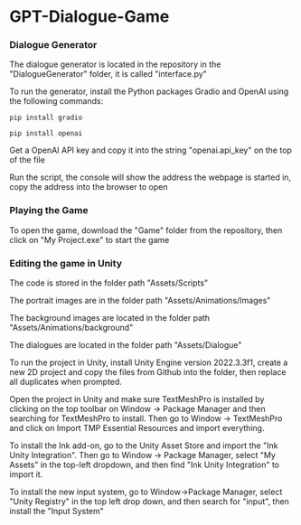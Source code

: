 # GPT-Dialogue-Game

### Dialogue Generator

The dialogue generator is located in the repository in the "DialogueGenerator" folder, it is called "interface.py"

To run the generator, install the Python packages Gradio and OpenAI using the following commands:

`pip install gradio`

`pip install openai`

Get a OpenAI API key and copy it into the string "openai.api_key" on the top of the file

Run the script, the console will show the address the webpage is started in, copy the address into the browser to open

### Playing the Game
To open the game, download the "Game" folder from the repository, then click on "My Project.exe" to start the game

### Editing the game in Unity
The code is stored in the folder path "Assets/Scripts"

The portrait images are in the folder path "Assets/Animations/Images"

The background images are located in the folder path "Assets/Animations/background"

The dialogues are located in the folder path "Assets/Dialogue"

To run the project in Unity, install Unity Engine version 2022.3.3f1, create a new 2D project and copy the files from Github into the folder, then replace all duplicates when prompted.

Open the project in Unity and make sure TextMeshPro is installed by clicking on the top toolbar on Window -> Package Manager and then searching for TextMeshPro to install. Then go to Window -> TextMeshPro and click on Import TMP Essential Resources and import everything.

To install the Ink add-on, go to the Unity Asset Store and import the "Ink Unity Integration". Then go to Window -> Package Manager, select "My Assets" in the top-left dropdown, and then find "Ink Unity Integration" to import it.

To install the new input system, go to Window-\>Package Manager, select "Unity Registry" in the top left drop down, and then search for "input", then install the "Input System" 
